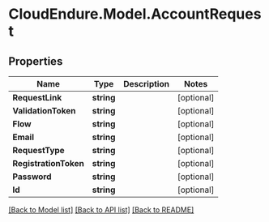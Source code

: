 # CloudEndure.Model.AccountRequest
## Properties

Name | Type | Description | Notes
------------ | ------------- | ------------- | -------------
**RequestLink** | **string** |  | [optional] 
**ValidationToken** | **string** |  | [optional] 
**Flow** | **string** |  | [optional] 
**Email** | **string** |  | [optional] 
**RequestType** | **string** |  | [optional] 
**RegistrationToken** | **string** |  | [optional] 
**Password** | **string** |  | [optional] 
**Id** | **string** |  | [optional] 

[[Back to Model list]](../README.md#documentation-for-models) [[Back to API list]](../README.md#documentation-for-api-endpoints) [[Back to README]](../README.md)

